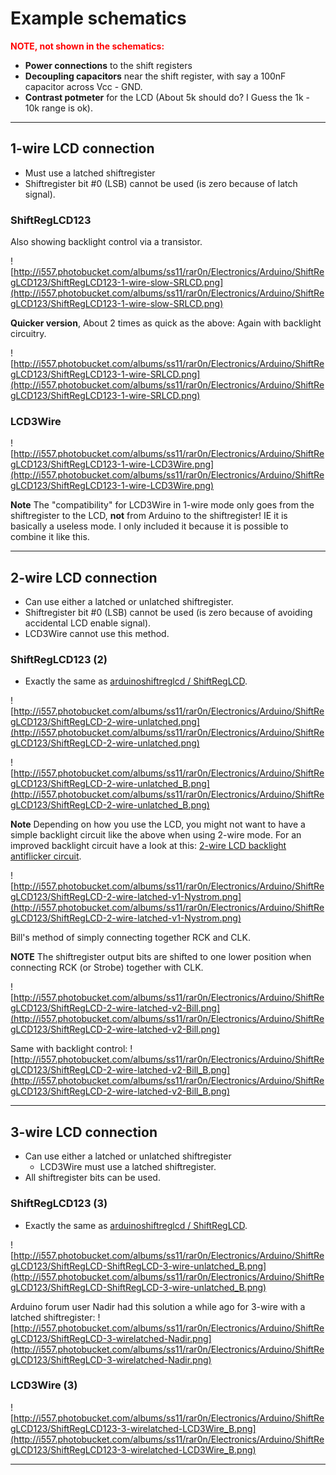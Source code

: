 

# Example schematics #

<font color='#FF0000'><b>NOTE, not shown in the schematics:</b></font>
  * **Power connections** to the shift registers
  * **Decoupling capacitors** near the shift register, with say a 100nF capacitor across Vcc - GND.
  * **Contrast potmeter** for the LCD (About 5k should do? I Guess the 1k - 10k range is ok).


---


## 1-wire LCD connection ##
  * Must use a latched shiftregister
  * Shiftregister bit #0 (LSB) cannot be used (is zero because of latch signal).

### ShiftRegLCD123 ###

Also showing backlight control via a transistor.

![http://i557.photobucket.com/albums/ss11/rar0n/Electronics/Arduino/ShiftRegLCD123/ShiftRegLCD123-1-wire-slow-SRLCD.png](http://i557.photobucket.com/albums/ss11/rar0n/Electronics/Arduino/ShiftRegLCD123/ShiftRegLCD123-1-wire-slow-SRLCD.png)

**Quicker version**, About 2 times as quick as the above:
Again with backlight circuitry.

![http://i557.photobucket.com/albums/ss11/rar0n/Electronics/Arduino/ShiftRegLCD123/ShiftRegLCD123-1-wire-SRLCD.png](http://i557.photobucket.com/albums/ss11/rar0n/Electronics/Arduino/ShiftRegLCD123/ShiftRegLCD123-1-wire-SRLCD.png)

### LCD3Wire ###

![http://i557.photobucket.com/albums/ss11/rar0n/Electronics/Arduino/ShiftRegLCD123/ShiftRegLCD123-1-wire-LCD3Wire.png](http://i557.photobucket.com/albums/ss11/rar0n/Electronics/Arduino/ShiftRegLCD123/ShiftRegLCD123-1-wire-LCD3Wire.png)

**Note** The "compatibility" for LCD3Wire in 1-wire mode only goes from the shiftregister to the LCD, **not** from Arduino to the shiftregister! IE it is basically a useless mode. I only included it because it is possible to combine it like this.


---


## 2-wire LCD connection ##
  * Can use either a latched or unlatched shiftregister.
  * Shiftregister bit #0 (LSB) cannot be used (is zero because of avoiding accidental LCD enable signal).
  * LCD3Wire cannot use this method.

### ShiftRegLCD123 (2) ###
  * Exactly the same as [arduinoshiftreglcd / ShiftRegLCD](http://code.google.com/p/arduinoshiftreglcd/).

![http://i557.photobucket.com/albums/ss11/rar0n/Electronics/Arduino/ShiftRegLCD123/ShiftRegLCD-2-wire-unlatched.png](http://i557.photobucket.com/albums/ss11/rar0n/Electronics/Arduino/ShiftRegLCD123/ShiftRegLCD-2-wire-unlatched.png)

![http://i557.photobucket.com/albums/ss11/rar0n/Electronics/Arduino/ShiftRegLCD123/ShiftRegLCD-2-wire-unlatched_B.png](http://i557.photobucket.com/albums/ss11/rar0n/Electronics/Arduino/ShiftRegLCD123/ShiftRegLCD-2-wire-unlatched_B.png)

**Note** Depending on how you use the LCD, you might not want to have a simple backlight circuit like the above when using 2-wire mode. For an improved backlight circuit have a look at this: [2-wire LCD backlight antiflicker circuit](http://code.google.com/p/shiftreglcd123/wiki/Hardware#2-wire_LCD_backlight_antiflicker_circuit).


![http://i557.photobucket.com/albums/ss11/rar0n/Electronics/Arduino/ShiftRegLCD123/ShiftRegLCD-2-wire-latched-v1-Nystrom.png](http://i557.photobucket.com/albums/ss11/rar0n/Electronics/Arduino/ShiftRegLCD123/ShiftRegLCD-2-wire-latched-v1-Nystrom.png)


Bill's method of simply connecting together RCK and CLK.

**NOTE** The shiftregister output bits are shifted to one lower position when connecting RCK (or Strobe) together with CLK.

![http://i557.photobucket.com/albums/ss11/rar0n/Electronics/Arduino/ShiftRegLCD123/ShiftRegLCD-2-wire-latched-v2-Bill.png](http://i557.photobucket.com/albums/ss11/rar0n/Electronics/Arduino/ShiftRegLCD123/ShiftRegLCD-2-wire-latched-v2-Bill.png)

Same with backlight control:
![http://i557.photobucket.com/albums/ss11/rar0n/Electronics/Arduino/ShiftRegLCD123/ShiftRegLCD-2-wire-latched-v2-Bill_B.png](http://i557.photobucket.com/albums/ss11/rar0n/Electronics/Arduino/ShiftRegLCD123/ShiftRegLCD-2-wire-latched-v2-Bill_B.png)



---


## 3-wire LCD connection ##
  * Can use either a latched or unlatched shiftregister
    * LCD3Wire must use a latched shiftregister.
  * All shiftregister bits can be used.

### ShiftRegLCD123 (3) ###
  * Exactly the same as [arduinoshiftreglcd / ShiftRegLCD](http://code.google.com/p/arduinoshiftreglcd/).

![http://i557.photobucket.com/albums/ss11/rar0n/Electronics/Arduino/ShiftRegLCD123/ShiftRegLCD-ShiftRegLCD-3-wire-unlatched_B.png](http://i557.photobucket.com/albums/ss11/rar0n/Electronics/Arduino/ShiftRegLCD123/ShiftRegLCD-ShiftRegLCD-3-wire-unlatched_B.png)

Arduino forum user Nadir had this solution a while ago for 3-wire with a latched shiftregister:
![http://i557.photobucket.com/albums/ss11/rar0n/Electronics/Arduino/ShiftRegLCD123/ShiftRegLCD-3-wirelatched-Nadir.png](http://i557.photobucket.com/albums/ss11/rar0n/Electronics/Arduino/ShiftRegLCD123/ShiftRegLCD-3-wirelatched-Nadir.png)


### LCD3Wire (3) ###

![http://i557.photobucket.com/albums/ss11/rar0n/Electronics/Arduino/ShiftRegLCD123/ShiftRegLCD123-3-wirelatched-LCD3Wire_B.png](http://i557.photobucket.com/albums/ss11/rar0n/Electronics/Arduino/ShiftRegLCD123/ShiftRegLCD123-3-wirelatched-LCD3Wire_B.png)



---
